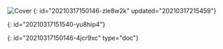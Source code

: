 ![Cover](https://source.unsplash.com/user/**erondu**/1600x900)
{: id="20210317150146-zle8w2k" updated="20210317215459"}

{: id="20210317151540-yu8hip4"}


{: id="20210317150146-4jcr9xc" type="doc"}
